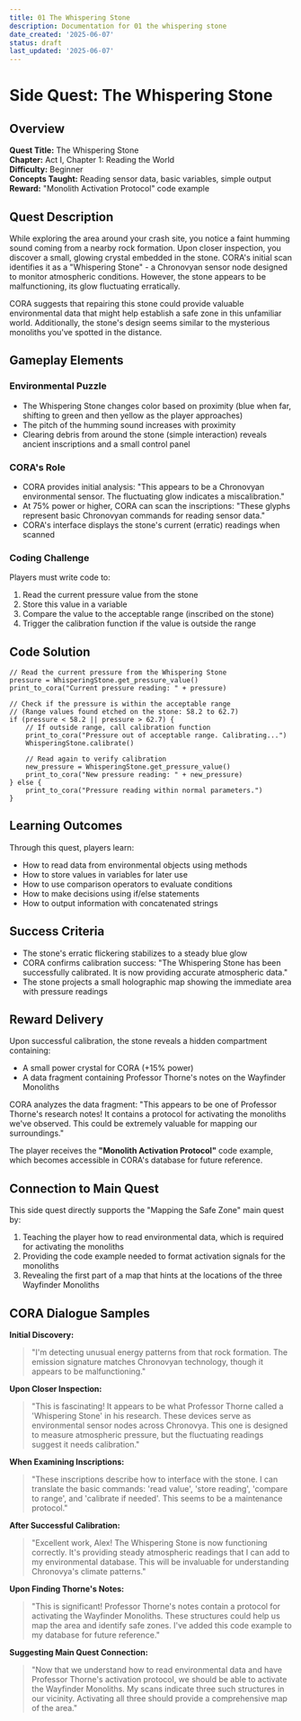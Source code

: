 ```yaml
---
title: 01 The Whispering Stone
description: Documentation for 01 the whispering stone
date_created: '2025-06-07'
status: draft
last_updated: '2025-06-07'
---
```


# Side Quest: The Whispering Stone

## Overview

**Quest Title:** The Whispering Stone  
**Chapter:** Act I, Chapter 1: Reading the World  
**Difficulty:** Beginner  
**Concepts Taught:** Reading sensor data, basic variables, simple output  
**Reward:** "Monolith Activation Protocol" code example  

## Quest Description

While exploring the area around your crash site, you notice a faint humming sound coming from a nearby rock formation. Upon closer inspection, you discover a small, glowing crystal embedded in the stone. CORA's initial scan identifies it as a "Whispering Stone" - a Chronovyan sensor node designed to monitor atmospheric conditions. However, the stone appears to be malfunctioning, its glow fluctuating erratically.

CORA suggests that repairing this stone could provide valuable environmental data that might help establish a safe zone in this unfamiliar world. Additionally, the stone's design seems similar to the mysterious monoliths you've spotted in the distance.

## Gameplay Elements

### Environmental Puzzle
- The Whispering Stone changes color based on proximity (blue when far, shifting to green and then yellow as the player approaches)
- The pitch of the humming sound increases with proximity
- Clearing debris from around the stone (simple interaction) reveals ancient inscriptions and a small control panel

### CORA's Role
- CORA provides initial analysis: "This appears to be a Chronovyan environmental sensor. The fluctuating glow indicates a miscalibration."
- At 75% power or higher, CORA can scan the inscriptions: "These glyphs represent basic Chronovyan commands for reading sensor data."
- CORA's interface displays the stone's current (erratic) readings when scanned

### Coding Challenge
Players must write code to:
1. Read the current pressure value from the stone
2. Store this value in a variable
3. Compare the value to the acceptable range (inscribed on the stone)
4. Trigger the calibration function if the value is outside the range

## Code Solution

```chronovyan
// Read the current pressure from the Whispering Stone
pressure = WhisperingStone.get_pressure_value()
print_to_cora("Current pressure reading: " + pressure)

// Check if the pressure is within the acceptable range
// (Range values found etched on the stone: 58.2 to 62.7)
if (pressure < 58.2 || pressure > 62.7) {
    // If outside range, call calibration function
    print_to_cora("Pressure out of acceptable range. Calibrating...")
    WhisperingStone.calibrate()
    
    // Read again to verify calibration
    new_pressure = WhisperingStone.get_pressure_value()
    print_to_cora("New pressure reading: " + new_pressure)
} else {
    print_to_cora("Pressure reading within normal parameters.")
}
```

## Learning Outcomes

Through this quest, players learn:
- How to read data from environmental objects using methods
- How to store values in variables for later use
- How to use comparison operators to evaluate conditions
- How to make decisions using if/else statements
- How to output information with concatenated strings

## Success Criteria
- The stone's erratic flickering stabilizes to a steady blue glow
- CORA confirms calibration success: "The Whispering Stone has been successfully calibrated. It is now providing accurate atmospheric data."
- The stone projects a small holographic map showing the immediate area with pressure readings

## Reward Delivery

Upon successful calibration, the stone reveals a hidden compartment containing:
- A small power crystal for CORA (+15% power)
- A data fragment containing Professor Thorne's notes on the Wayfinder Monoliths

CORA analyzes the data fragment: "This appears to be one of Professor Thorne's research notes! It contains a protocol for activating the monoliths we've observed. This could be extremely valuable for mapping our surroundings."

The player receives the **"Monolith Activation Protocol"** code example, which becomes accessible in CORA's database for future reference.

## Connection to Main Quest

This side quest directly supports the "Mapping the Safe Zone" main quest by:
1. Teaching the player how to read environmental data, which is required for activating the monoliths
2. Providing the code example needed to format activation signals for the monoliths
3. Revealing the first part of a map that hints at the locations of the three Wayfinder Monoliths

## CORA Dialogue Samples

**Initial Discovery:**
> "I'm detecting unusual energy patterns from that rock formation. The emission signature matches Chronovyan technology, though it appears to be malfunctioning."

**Upon Closer Inspection:**
> "This is fascinating! It appears to be what Professor Thorne called a 'Whispering Stone' in his research. These devices serve as environmental sensor nodes across Chronovya. This one is designed to measure atmospheric pressure, but the fluctuating readings suggest it needs calibration."

**When Examining Inscriptions:**
> "These inscriptions describe how to interface with the stone. I can translate the basic commands: 'read value', 'store reading', 'compare to range', and 'calibrate if needed'. This seems to be a maintenance protocol."

**After Successful Calibration:**
> "Excellent work, Alex! The Whispering Stone is now functioning correctly. It's providing steady atmospheric readings that I can add to my environmental database. This will be invaluable for understanding Chronovya's climate patterns."

**Upon Finding Thorne's Notes:**
> "This is significant! Professor Thorne's notes contain a protocol for activating the Wayfinder Monoliths. These structures could help us map the area and identify safe zones. I've added this code example to my database for future reference."

**Suggesting Main Quest Connection:**
> "Now that we understand how to read environmental data and have Professor Thorne's activation protocol, we should be able to activate the Wayfinder Monoliths. My scans indicate three such structures in our vicinity. Activating all three should provide a comprehensive map of the area." 